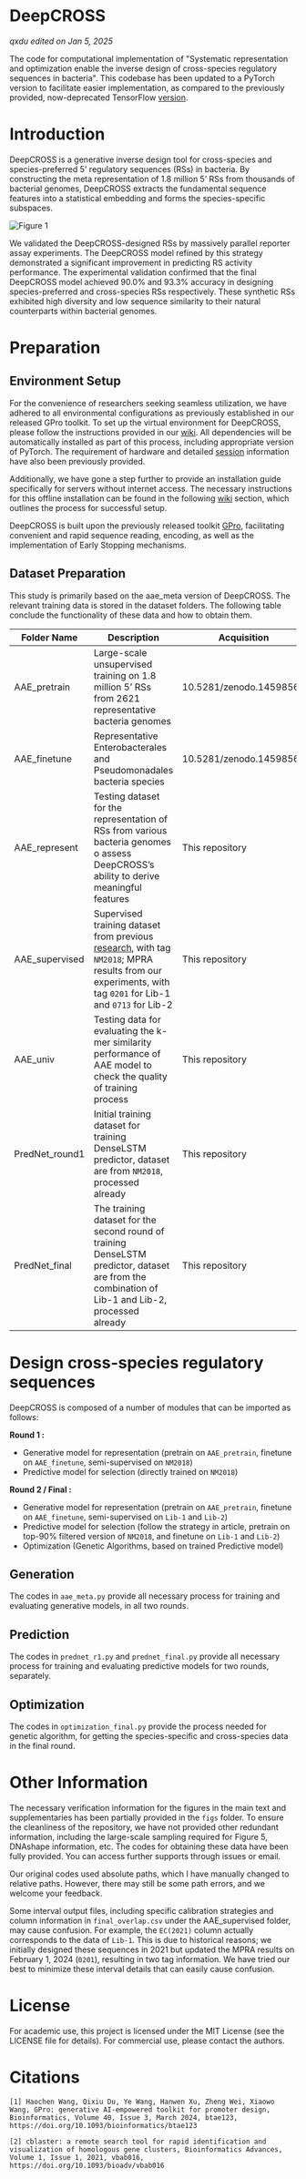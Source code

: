 # DeepCROSS

*qxdu edited on Jan 5, 2025*

The code for computational implementation of "Systematic representation and optimization enable the inverse design of cross-species regulatory sequences in bacteria". This codebase has been updated to a PyTorch version to facilitate easier implementation, as compared to the previously provided, now-deprecated TensorFlow [version](https://github.com/WangLabTHU/DeepCROSS/tree/tensorflow_old). 



# Introduction

DeepCROSS is a generative inverse design tool for cross-species and species-preferred 5' regulatory sequences (RSs) in bacteria. By constructing the meta representation of 1.8 million 5’ RSs from thousands of bacterial genomes, DeepCROSS extracts the fundamental sequence features into a statistical embedding and forms the species-specific subspaces.


![Figure 1](./figs/github/figure1.png)


We validated the DeepCROSS-designed RSs by massively parallel reporter assay experiments. The DeepCROSS model refined by this strategy demonstrated a significant improvement in predicting RS activity performance. The experimental validation confirmed that the final DeepCROSS model achieved 90.0% and 93.3% accuracy in designing species-preferred and cross-species RSs respectively. These synthetic RSs exhibited high diversity and low sequence similarity to their natural counterparts within bacterial genomes.


# Preparation

## Environment Setup

For the convenience of researchers seeking seamless utilization, we have adhered to all environmental configurations as previously established in our released GPro toolkit. To set up the virtual environment for DeepCROSS, please follow the instructions provided in our [wiki](https://github.com/WangLabTHU/GPro/wiki/2.-Installation#installation). All dependencies will be automatically installed as part of this process, including appropriate version of PyTorch. The requirement of hardware and detailed [session](https://github.com/WangLabTHU/GPro/wiki/6.-Session-Information) information have also been previously provided.

Additionally, we have gone a step further to provide an installation guide specifically for servers without internet access. The necessary instructions for this offline installation can be found in the following [wiki](https://github.com/WangLabTHU/GPro/wiki/2.-Installation#alternative-choose-envs-for-offline-machine) section, which outlines the process for successful setup.

DeepCROSS is built upon the previously released toolkit [GPro](https://academic.oup.com/bioinformatics/article/40/3/btae123/7617687), facilitating convenient and rapid sequence reading, encoding, as well as the implementation of Early Stopping mechanisms. 


## Dataset Preparation

This study is primarily based on the aae_meta version of DeepCROSS. The relevant training data is stored in the dataset folders. The following table conclude the functionality of these data and how to obtain them.


| Folder Name | Description| Acquisition|
| ------ | ------ |------ |
| AAE_pretrain | Large-scale unsupervised training on 1.8 million 5’ RSs from 2621 representative bacteria genomes | 10.5281/zenodo.14598566
| AAE_finetune | Representative Enterobacterales and Pseudomonadales bacteria species | 10.5281/zenodo.14598566
| AAE_represent | Testing dataset for the representation of RSs from various bacteria genomes o assess DeepCROSS’s ability to derive meaningful features | This repository
| AAE_supervised | Supervised training dataset from previous [research](https://www.nature.com/articles/nmeth.4633), with tag `NM2018`; MPRA results from our experiments, with tag `0201` for Lib-1 and `0713` for Lib-2 | This repository
| AAE_univ | Testing data for evaluating the k-mer similarity performance of AAE model to check the quality of training process | This repository
| PredNet_round1 | Initial training dataset for training DenseLSTM predictor, dataset are from `NM2018`, processed already | This repository
| PredNet_final | The training dataset for the second round of training DenseLSTM predictor, dataset are from the combination of Lib-1 and Lib-2, processed already | This repository


# Design cross-species regulatory sequences

DeepCROSS is composed of a number of modules that can be imported as follows:

**Round 1 :**

- Generative model for representation (pretrain on `AAE_pretrain`, finetune on `AAE_finetune`, semi-supervised on `NM2018`)
- Predictive model for selection (directly trained on `NM2018`)

**Round 2 / Final :**

- Generative model for representation (pretrain on `AAE_pretrain`, finetune on `AAE_finetune`, semi-supervised on `Lib-1` and `Lib-2`)
- Predictive model for selection (follow the strategy in article, pretrain on top-90% filtered version of `NM2018`, and finetune on `Lib-1` and `Lib-2`)
- Optimization (Genetic Algorithms, based on trained Predictive model)

## Generation

The codes in `aae_meta.py` provide all necessary process for training and evaluating generative models, in all two rounds.

## Prediction

The codes in `prednet_r1.py` and `prednet_final.py` provide all necessary process for training and evaluating predictive models for two rounds, separately.

## Optimization

The codes in `optimization_final.py` provide the process needed for genetic algorithm, for getting the species-specific and cross-species data in the final round.


# Other Information

The necessary verification information for the figures in the main text and supplementaries has been partially provided in the `figs` folder. To ensure the cleanliness of the repository, we have not provided other redundant information, including the large-scale sampling required for Figure 5, DNAshape information, etc. The codes for obtaining these data have been fully provided. You can access further supports through issues or email.

Our original codes used absolute paths, which I have manually changed to relative paths. However, there may still be some path errors, and we welcome your feedback.

Some interval output files, including specific calibration strategies and column information in `final_overlap.csv` under the AAE_supervised folder, may cause confusion. For example, the `EC(2021)` column actually corresponds to the data of `Lib-1`. This is due to historical reasons; we initially designed these sequences in 2021 but updated the MPRA results on February 1, 2024 (`0201`), resulting in two tag information. We have tried our best to minimize these interval details that can easily cause confusion.

# License

For academic use, this project is licensed under the MIT License (see the LICENSE file for details). For commercial use, please contact the authors.

# Citations

~~~
[1] Haochen Wang, Qixiu Du, Ye Wang, Hanwen Xu, Zheng Wei, Xiaowo Wang, GPro: generative AI-empowered toolkit for promoter design, Bioinformatics, Volume 40, Issue 3, March 2024, btae123, https://doi.org/10.1093/bioinformatics/btae123

[2] cblaster: a remote search tool for rapid identification and visualization of homologous gene clusters, Bioinformatics Advances, Volume 1, Issue 1, 2021, vbab016, https://doi.org/10.1093/bioadv/vbab016
~~~